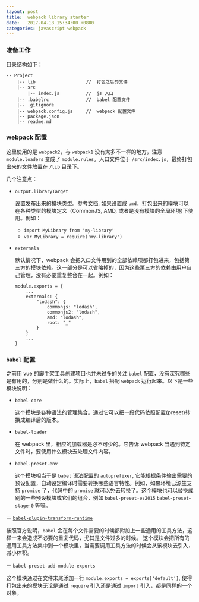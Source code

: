 ```yaml
---
layout: post
title:  webpack library starter
date:   2017-04-18 15:34:00 +0800
categories: javascript webpack
---
```


### 准备工作

目录结构如下：

    -- Project
        |-- lib                   //  打包之后的文件
        |-- src
            |-- index.js          //  js 入口
        |-- .babelrc              //  babel 配置文件
        |-- .gitignore
        |-- webpack.config.js     //  webpack 配置文件
        |-- package.json
        |-- readme.md


### webpack 配置

这里使用的是 `webpack2`，与 `webpack1` 没有太多不一样的地方，注意 `module.loaders` 变成了 `module.rules`。入口文件位于 `/src/index.js`，最终打包出来的文件放置在 `/lib` 目录下。

几个注意点：

- `output.libraryTarget`
  
  设置发布出来的模块类型。参考[文档](https://webpack.js.org/configuration/output/#output-librarytarget), 如果设置成 `umd`，打包出来的模块可以在各种类型的模块定义（CommonJS, AMD, 或者是没有模块的全局环境)下使用。例如：

  - `import MyLibrary from 'my-library'`
  - `var MyLibrary = require('my-library')`

- `externals`

  默认情况下，webpack 会把入口文件用到的全部依赖项都打包进来，包括第三方的模块依赖。这一部分是可以省略掉的，因为这些第三方的依赖由用户自己管理，没有必要重复整合在一起。例如：

  ```
  module.exports = {
      ...
      externals: {
          "lodash": {
              commonjs: "lodash",
              commonjs2: "lodash",
              amd: "lodash",
              root: "_"
          }
      }
      ...
  }
  ```

### `babel` 配置

之前用 vue 的脚手架工具创建项目也并未过多的关注 `babel` 配置，没有深究哪些是有用的，分别是做什么的。实际上，`babel` 搭配 `webpack` 运行起来。以下是一些模块说明：

- `babel-core`

  这个模块是各种语法的管理集合。通过它可以把一段代码依照配置(preset)转换成编译后的版本。

- `babel-loader`

  在 webpack 里，相应的加载器是必不可少的。它告诉 webpack 当遇到特定文件时，要使用什么模块去处理文件内容。

- `babel-preset-env`

  这个模块相当于是 `babel` 语法配置的 `autoprefixer`, 它能根据条件输出需要的预设配置，自动设定编译时需要转换哪些语言特性。例如，如果环境已源生支持 `promise` 了，代码中的 `promise` 就可以免去转换了。这个模块也可以替换成别的一些预设模块或它们的组合，例如 `babel-preset-es2015` `babel-preset-stage-0` 等等。

－ [`babel-plugin-transform-runtime`](http://babeljs.io/docs/plugins/transform-runtime/)

  按照官方说明，`babel` 会在每个文件需要的时候都附加上一些通用的工具方法，这样一来会造成不必要的重复代码，尤其是文件过多的时候。
  这个模块会把所有的通用工具方法集中到一个模块里，当需要调用工具方法的时候会从该模块去引入，减小体积。

－ `babel-preset-add-module-exports`

  这个模块通过在文件末尾添加一行 `module.exports = exports['default']`, 使得打包出来的模块无论是通过 `require` 引入还是通过 `import` 引入，都是同样的一个对象。


